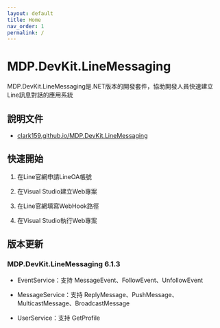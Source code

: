 ```yaml
---
layout: default
title: Home
nav_order: 1
permalink: /
---
```


# MDP.DevKit.LineMessaging

MDP.DevKit.LineMessaging是.NET版本的開發套件，協助開發人員快速建立Line訊息對話的應用系統

## 說明文件

- [clark159.github.io/MDP.DevKit.LineMessaging](https://clark159.github.io/MDP.DevKit.LineMessaging/)


## 快速開始

1. 在Line官網申請LineOA帳號

2. 在Visual Studio建立Web專案

3. 在Line官網填寫WebHook路徑

4. 在Visual Studio執行Web專案


## 版本更新

### MDP.DevKit.LineMessaging 6.1.3

- EventService：支持 MessageEvent、FollowEvent、UnfollowEvent

- MessageService：支持 ReplyMessage、PushMessage、MulticastMessage、BroadcastMessage

- UserService：支持 GetProfile